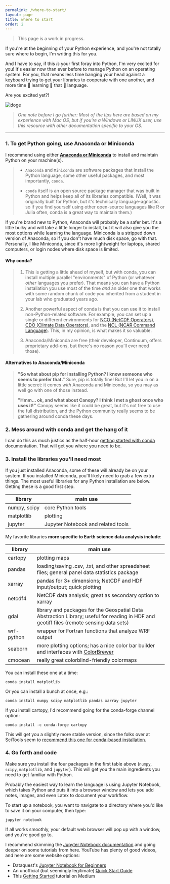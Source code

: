 ```yaml
---
permalink: /where-to-start/
layout: page
title: where to start
order: 2
---
```


> This page is a work in progress.

If you're at the beginning of your Python experience, and you're not totally sure where to begin, I'm writing this for you.

And I have to say, if this *is* your first foray into Python, I'm very excited for you!  It's easier now than ever before to manage Python on an operating system.  For you, that means less time banging your head against a keyboard trying to get your libraries to cooperate with one another, and more time :clap: learning :clap: that :clap: language.

Are you excited yet?!

![doge](https://media.giphy.com/media/9gn4lhW6wiQ6c/giphy.gif)

> *One note before I go further:  Most of the tips here are based on my experience with Mac OS, but if you're a Windows or LINUX user, use this resource with other documentation specific to your OS.*

---

### 1. To get Python going, use Anaconda or Miniconda

I recommend using either **[Anaconda or Miniconda][conda.io]** to install and maintain Python on your machine(s).

> * ```Anaconda``` and ```Miniconda``` are software packages that install the Python language, some other useful packages, and most importantly, ```conda```.
>
>
> * ```conda``` itself is an open source package manager that was built in Python and helps keep all of its libraries compatible.  (Well, it was originally built for Python, but it's technically language-agnostic. so if you find yourself using other open-source languages like R or Julia often, conda is a great way to maintain them.)

If you're brand new to Python, Anaconda will probably be a safer bet.  It's a little bulky and will take a little longer to install, but it will also give you the most options while learning the language.  Miniconda is a stripped down version of Anaconda, so if you don't have much disk space, go with that.  Personally, I like Miniconda, since it's more lightweight for laptops, shared computers, or login nodes where disk space is limited.

#### Why conda?
> 1.  This is getting a little ahead of myself, but with conda, you can install multiple parallel "environments" of Python (or whatever *other* languages you prefer).  That means you can have a Python installation you use most of the time *and* an older one that works with some random chunk of code you inherited from a student in your lab who graduated years ago.
>
>
> 2.  Another powerful aspect of conda is that you can use it to install non-Python-related software.  For example, you can set up a single or different environments for [NCO (NetCDF Operators)][nco-link], [CDO (Climate Data Operators)][cdo-link], and the [NCL (NCAR Command Language)][ncl-link].  This, in my opinion, is what makes it so valuable.
>
>
> 3. Anaconda/Miniconda are free (their developer, Continuum, offers proprietary add-ons, but there's no reason you'll ever need those).

#### Alternatives to Anaconda/Miniconda
> **"So what about pip for installing Python?  I know someone who seems to prefer that."**
> Sure, pip is totally fine!  But I'll let you in on a little secret:  it comes *with* Anaconda and Miniconda, so you may as well go with one of those instead.
>
>
> **"Hmm... ok, and what about Canopy?  I think I met a ghost once who uses it!"**
> Canopy seems like it could be great, but it's not free to use the full distribution, and the Python community really seems to be gathering around conda these days.

### 2. Mess around with conda and get the hang of it

I can do this as much justics as the half-hour [getting started with conda][conda-tutorial-link] documentation.  That will get you where you need to be.

### 3. Install the libraries you'll need most

If you just installed Anaconda, some of these will already be on your system.  If you installed Miniconda, you'll likely need to grab a few extra things.  The most useful libraries for any Python installation are below.  Getting these is a good first step.

| library           | main use
|---                |---
| numpy, scipy      | core Python tools
| matplotlib        | plotting
| jupyter   | Jupyter Notebook and related tools |

My favorite libraries **more specific to Earth science data analysis include**:

| library           | main use
|---                |---
| cartopy           | plotting maps
| pandas            | loading/saving .csv, .txt, and other spreadsheet files; general panel data statistics package
| xarray   | pandas for 3+ dimensions; NetCDF and HDF input/output; quick plotting
| netcdf4   | NetCDF data analysis; great as secondary option to xarray |
| gdal       | library and packages for the Geospatial Data Abstraction Library; useful for reading in HDF and geotiff files (remote sensing data sets)
| wrf-python        | wrapper for Fortran functions that analyze WRF output
| seaborn | more plotting options; has a nice color bar builder and interfaces with [ColorBrewer][colorbrewer-link]
| cmocean | really great colorblind-friendly colormaps  |

You can install these one at a time:
```
conda install matplotlib
```
Or you can install a bunch at once, e.g.:
```
conda install numpy scipy matplotlib pandas xarray jupyter
```

If you install cartopy, I'd recommend going for the conda-forge channel option:
```
conda install -c conda-forge cartopy
```

This will get you a slightly more stable version, since the folks over at SciTools seem to [recommend this one for conda-based installation][cartopy-install].

### 4. Go forth and code

Make sure you install the four packages in the first table above (```numpy```, ```scipy```, ```matplotlib```, and ```jupyter```).  This will get you the main ingredients you need to get familiar with Python.

Probably the easiest way to learn the language is using Jupyter Notebook, which takes Python and puts it into a browser window and lets you add notes, images, and even Latex to document your workflow.

To start up a notebook, you want to navigate to a directory where you'd like to save it on your computer, then type:
```
jupyter notebook
```

If all works smoothly, your default web browser will pop up with a window, and you're good go to.

I recommend skimming the [Jupyter Notebook documentation][jupyter-notebook-doc] and going deeper on some tutorials from here.  YouTube has plenty of good videos, and here are some website options:
* Dataquest's [Jupyter Notebook for Beginners](https://www.dataquest.io/blog/jupyter-notebook-tutorial/)
* An unofficial (but seemingly legitimate) [Quick Start Guide](http://jupyter-notebook-beginner-guide.readthedocs.io/en/latest/)
* This [Getting Started](https://medium.com/codingthesmartway-com-blog/getting-started-with-jupyter-notebook-for-python-4e7082bd5d46) tutorial on Medium

<!--
#### 2.1.  

The first thing to do is open up a terminal shell (Terminal on Mac, or my preference:  iTerm2), type ```python```, and hit enter.  If your Anaconda installation was successful, it will show something like this:

```
baird$ python

Python 3.6.6 |Anaconda, Inc.| (default, Jun 28 2018, 11:07:29)
[GCC 4.2.1 Compatible Clang 4.0.1 (tags/RELEASE_401/final)] on darwin
Type "help", "copyright", "credits" or "license" for more information.
>>>
```

From the lines above, you can see that I'm running **Python 3.6.6** via Anaconda, which was released in June 2018.  By typing ```python``` and hitting return, I invoked the Python shell, which is denoted by the ```>>>``` line.

> If you downloaded Anaconda or Miniconda and you don't see the output above, it means your terminal probably isn't recognizing ```conda``` as a command, and you need to tell it where the installation lives.
>
> This is likely related to whether your environment has conda in its path.  The first thing to do is open a *new* terminal shell to see if simply needs to refresh (technically by running your home directory's ```.bash_profile``` or ```.bashrc``` again).  If that doesn't work, it probably means the path to Anaconda/Miniconda wasn't added at installation time.  See [this]() from Stack Overflow.

---

Others that I don't use quite as much but still think are nice to know about:

| extra libraries               | main use |
| --- | --- |
| deap   |   |
| scikit-learn   |   |
| [stefan's favorites?]   |   |

### 4. Open Python from the terminal shell.

### 5. Open a Jupyter Notebook and use this to run Python.

Here's a Jupyter Notebook you can download and open.  To do this download the notebook into a new folder, use the terminal to ```cd``` into that directory, and from that folder invoke notebook by typing ```jupyter notebook``` and hitting return.
-->

<!--
### 6. Use pandas to open a .csv file.

### 7. Make a quick plot of El Niño SSTs.

Check out 1997-1998!  That one was aggressive.

### 8. Save that figure.

### 9. Go get some coffee.

Or grab some tea?  Seriously, you deserve it.  This can be frustrating.
-->

[conda-tutorial-link]: https://conda.io/docs/user-guide/getting-started.html
[conda.io]: https://conda.io/docs/user-guide/install/download.html
[ncview-link]: https://conda.io/docs/user-guide/install/download.html
[nco-link]: https://conda.io/docs/user-guide/install/download.html
[ncl-link]: https://conda.io/docs/user-guide/install/download.html
[cdo-link]: https://conda.io/docs/user-guide/install/download.html
[cartopy-install]: https://scitools.org.uk/cartopy/docs/latest/installing.html#installing
[colorbrewer-link]: http://colorbrewer2.org/
[jupyter-notebook-doc]: http://jupyter.readthedocs.io/en/latest/index.html

